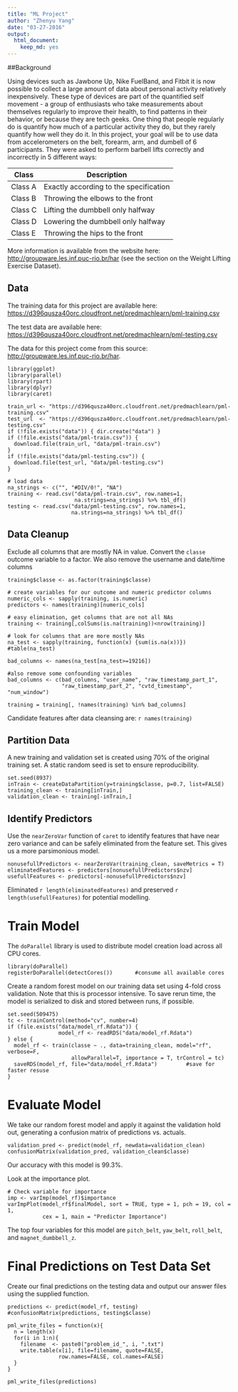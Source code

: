 ```yaml
---
title: "ML Project"
author: "Zhenyu Yang"
date: "03-27-2016"
output: 
  html_document: 
    keep_md: yes
---
```


##Background

Using devices such as Jawbone Up, Nike FuelBand, and Fitbit it is now possible to collect a large amount of data about personal activity relatively inexpensively. These type of devices are part of the quantified self movement - a group of enthusiasts who take measurements about themselves regularly to improve their health, to find patterns in their behavior, or because they are tech geeks. One thing that people regularly do is quantify how much of a particular activity they do, but they rarely quantify how well they do it. In this project, your goal will be to use data from accelerometers on the belt, forearm, arm, and dumbell of 6 participants. They were asked to perform barbell lifts correctly and incorrectly in 5 different ways:

Class | Description
------|------------
Class A | Exactly according to the specification
Class B | Throwing the elbows to the front
Class C | Lifting the dumbbell only halfway
Class D | Lowering the dumbbell only halfway
Class E | Throwing the hips to the front

More information is available from the website here: http://groupware.les.inf.puc-rio.br/har (see the section on the Weight Lifting Exercise Dataset). 

## Data

The training data for this project are available here: 
https://d396qusza40orc.cloudfront.net/predmachlearn/pml-training.csv

The test data are available here: 
https://d396qusza40orc.cloudfront.net/predmachlearn/pml-testing.csv

The data for this project come from this source: http://groupware.les.inf.puc-rio.br/har.  

```{r libraryLoad, message=FALSE, warning=FALSE}
library(ggplot)
library(parallel)
library(rpart)
library(dplyr)
library(caret)
```

```{r retrieveData}
train_url <- "https://d396qusza40orc.cloudfront.net/predmachlearn/pml-training.csv"
test_url  <- "https://d396qusza40orc.cloudfront.net/predmachlearn/pml-testing.csv"
if (!file.exists("data")) { dir.create("data") } 
if (!file.exists("data/pml-train.csv")) {
  download.file(train_url, "data/pml-train.csv")
}
if (!file.exists("data/pml-testing.csv")) {
  download.file(test_url, "data/pml-testing.csv")
}

# load data
na_strings <- c("", "#DIV/0!", "NA")    
training <- read.csv("data/pml-train.csv", row.names=1, 
                     na.strings=na_strings) %>% tbl_df()
testing <- read.csv("data/pml-testing.csv", row.names=1, 
                    na.strings=na_strings) %>% tbl_df()
```

## Data Cleanup

Exclude all columns that are mostly NA in value. Convert the `classe` 
outcome variable to a factor. We also remove the username and date/time columns 


```{r dataCleanup}
training$classe <- as.factor(training$classe)

# create variables for our outcome and numeric predictor columns
numeric_cols <- sapply(training, is.numeric)
predictors <- names(training)[numeric_cols]

# easy elimination, get columns that are not all NAs
training <- training[,colSums(is.na(training))<nrow(training)]

# look for columns that are more mostly NAs
na_test <- sapply(training, function(x) {sum(is.na(x))})
#table(na_test)

bad_columns <- names(na_test[na_test>=19216])

#also remove some confounding variables
bad_columns <- c(bad_columns, "user_name", "raw_timestamp_part_1", 
                 "raw_timestamp_part_2", "cvtd_timestamp", "num_window")

training = training[, !names(training) %in% bad_columns]
```

Candidate features after data cleansing are: `r names(training)`

## Partition Data

A new training and validation set is created using 70% of the original 
training set. A static random seed is set to ensure reproducibility.

```{r partitionData}
set.seed(8937)
inTrain <- createDataPartition(y=training$classe, p=0.7, list=FALSE)
training_clean <- training[inTrain,]
validation_clean <- training[-inTrain,]
```

## Identify Predictors
Use the `nearZeroVar` function of `caret` to identify features that have near 
zero variance and can be safely eliminated from the feature set. This gives us 
a more parsimonious model.

```{r reducePredictors}
nonusefullPredictors <- nearZeroVar(training_clean, saveMetrics = T)
eliminatedFeatures <- predictors[nonusefullPredictors$nzv]
usefullFeatures <- predictors[-nonusefullPredictors$nzv]
```

Eliminated `r length(eliminatedFeatures)` and preserved 
`r length(usefullFeatures)` for potential modelling.

# Train Model

The `doParallel` library is used to distribute model creation load across 
all CPU cores.

```{r, setupParallel}
library(doParallel)
registerDoParallel(detectCores())       #consume all available cores
```

Create a random forest model on our training data set using 4-fold cross 
validation. Note that this is processor intensive. To save rerun time, the 
model is serialized to disk and stored between runs, if possible.

```{r, createRFmodel}
set.seed(509475)
tc <- trainControl(method="cv", number=4)
if (file.exists("data/model_rf.Rdata")) {
                model_rf <- readRDS("data/model_rf.Rdata")
} else {
  model_rf <- train(classe ~ ., data=training_clean, model="rf", verbose=F, 
                    allowParallel=T, importance = T, trControl = tc)
  saveRDS(model_rf, file="data/model_rf.Rdata")         #save for faster resuse
}
```

# Evaluate Model
We take our random forest model and apply it against the validation hold out, 
generating a confusion matrix of predictions vs. actuals.
```{r, predictValidation}
validation_pred <- predict(model_rf, newdata=validation_clean)
confusionMatrix(validation_pred, validation_clean$classe)
```

Our accuracy with this model is 99.3%.

Look at the importance plot.
```{r, importancePlot}
# Check variable for importance
imp <- varImp(model_rf)$importance
varImpPlot(model_rf$finalModel, sort = TRUE, type = 1, pch = 19, col = 1, 
           cex = 1, main = "Predictor Importance")
```

The top four variables for this model are `pitch_belt`, `yaw_belt`, `roll_belt`, and `magnet_dumbbell_z`.

# Final Predictions on Test Data Set
Create our final predictions on the testing data and 
output our answer files using the supplied function.

```{r, predictFinal}
predictions <- predict(model_rf, testing)
#confusionMatrix(predictions, testing$classe)

pml_write_files = function(x){
  n = length(x)
  for(i in 1:n){
    filename  <- paste0("problem_id_", i, ".txt")
    write.table(x[i], file=filename, quote=FALSE, 
                row.names=FALSE, col.names=FALSE)
  }
}

pml_write_files(predictions)
```
